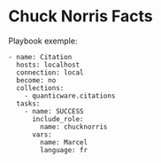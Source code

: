 Chuck Norris Facts
=========

Playbook exemple:

```
- name: Citation
  hosts: localhost
  connection: local
  become: no
  collections:
    - quanticware.citations
  tasks:
    - name: SUCCESS
      include_role:
        name: chucknorris
      vars:
        name: Marcel
        language: fr
```
